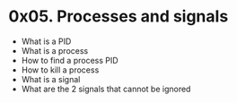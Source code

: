 # 0x05. Processes and signals
* What is a PID
* What is a process
* How to find a process PID
* How to kill a process
* What is a signal
* What are the 2 signals that cannot be ignored
